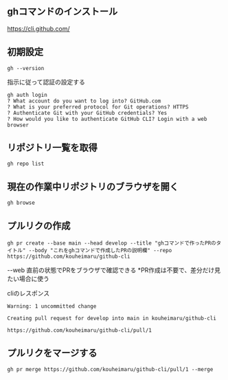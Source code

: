 ## ghコマンドのインストール
https://cli.github.com/

## 初期設定

```
gh --version
```


指示に従って認証の設定する

```
gh auth login
? What account do you want to log into? GitHub.com
? What is your preferred protocol for Git operations? HTTPS
? Authenticate Git with your GitHub credentials? Yes
? How would you like to authenticate GitHub CLI? Login with a web browser
```


## リポジトリ一覧を取得

```
gh repo list
```

## 現在の作業中リポジトリのブラウザを開く

```
gh browse
```

## プルリクの作成

```
gh pr create --base main --head develop --title "ghコマンドで作ったPRのタイトル" --body "これをghコマンドで作成したPRの説明欄" --repo https://github.com/kouheimaru/github-cli
```

--web
直前の状態でPRをブラウザで確認できる
*PR作成は不要で、差分だけ見たい場合に使う

cliのレスポンス
```
Warning: 1 uncommitted change
  
Creating pull request for develop into main in kouheimaru/github-cli

https://github.com/kouheimaru/github-cli/pull/1
```


## プルリクをマージする


```
gh pr merge https://github.com/kouheimaru/github-cli/pull/1 --merge
```